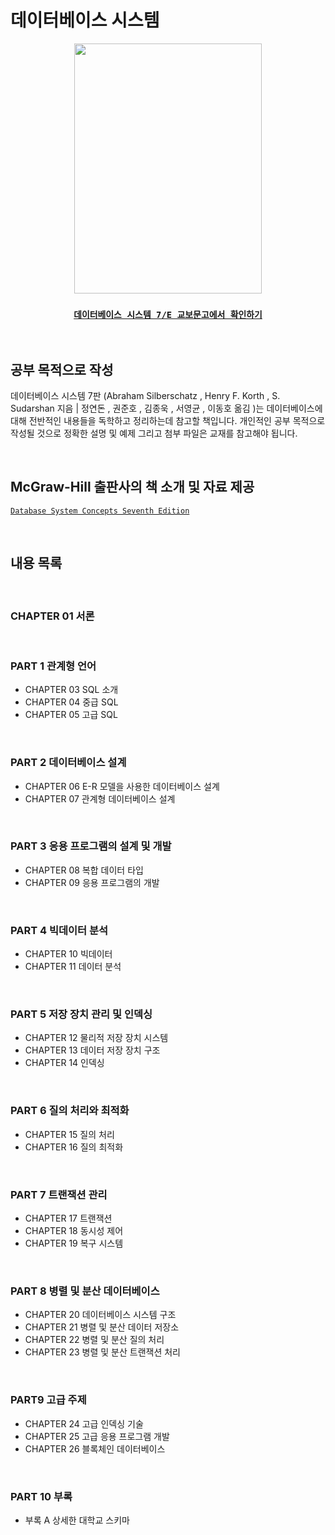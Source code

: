 # 데이터베이스 시스템

<div align="center">
<img src="https://image.aladin.co.kr/product/27738/60/cover500/k482733640_1.jpg"  width="300" height="400"/>

### [`데이터베이스 시스템 7/E 교보문고에서 확인하기`](http://www.kyobobook.co.kr/product/detailViewKor.laf?ejkGb=KOR&mallGb=KOR&barcode=9791132108504&orderClick=LEa&Kc=#N)

</div>
<br>

## 공부 목적으로 작성

데이터베이스 시스템 7판 (Abraham Silberschatz , Henry F. Korth , S. Sudarshan 지음 | 정연돈 , 권준호 , 김종욱 , 서영균 , 이동호 옮김 )는 데이터베이스에 대해 전반적인 내용들을 독학하고 정리하는데 참고할 책입니다. 개인적인 공부 목적으로 작성될 것으로 정확한 설명 및 예제 그리고 첨부 파일은 교재를 참고해야 됩니다.

<br>

## McGraw-Hill 출판사의 책 소개 및 자료 제공
[`Database System Concepts Seventh Edition`](https://db-book.com/)

<br>

## 내용 목록
<br>

### CHAPTER 01 서론

<br>

### PART 1 관계형 언어
- CHAPTER 03 SQL 소개
- CHAPTER 04 중급 SQL
- CHAPTER 05 고급 SQL

<br>

### PART 2 데이터베이스 설계
- CHAPTER 06 E-R 모델을 사용한 데이터베이스 설계
- CHAPTER 07 관계형 데이터베이스 설계

<br>


### PART 3 응용 프로그램의 설계 및 개발
- CHAPTER 08 복합 데이터 타입
- CHAPTER 09 응용 프로그램의 개발

<br>

### PART 4 빅데이터 분석
- CHAPTER 10 빅데이터
- CHAPTER 11 데이터 분석

<br>

### PART 5 저장 장치 관리 및 인덱싱
- CHAPTER 12 물리적 저장 장치 시스템
- CHAPTER 13 데이터 저장 장치 구조
- CHAPTER 14 인덱싱

<br>

### PART 6 질의 처리와 최적화
- CHAPTER 15 질의 처리
- CHAPTER 16 질의 최적화

<br>

### PART 7 트랜잭션 관리
- CHAPTER 17 트랜잭션
- CHAPTER 18 동시성 제어
- CHAPTER 19 복구 시스템

<br>

### PART 8 병렬 및 분산 데이터베이스
- CHAPTER 20 데이터베이스 시스템 구조
- CHAPTER 21 병렬 및 분산 데이터 저장소
- CHAPTER 22 병렬 및 분산 질의 처리
- CHAPTER 23 병렬 및 분산 트랜잭션 처리

<br>

### PART9 고급 주제
- CHAPTER 24 고급 인덱싱 기술
- CHAPTER 25 고급 응용 프로그램 개발
- CHAPTER 26 블록체인 데이터베이스

<br>

### PART 10 부록
- 부록 A 상세한 대학교 스키마

